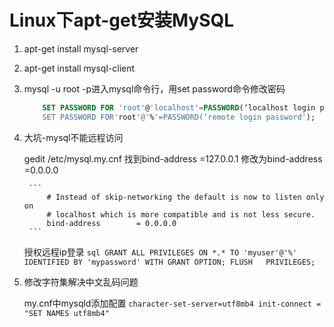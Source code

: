 # Linux下apt-get安装MySQL

1. apt-get install mysql-server

2. apt-get install mysql-client

3. mysql -u root -p进入mysql命令行，用set password命令修改密码
	```sql
        SET PASSWORD FOR 'root'@'localhost'=PASSWORD(‘localhost login password');
        SET PASSWORD FOR'root'@'%'=PASSWORD(‘remote login password');
    ```

4. 大坑-mysql不能远程访问

	gedit /etc/mysql.my.cnf
	找到bind-address      =127.0.0.1
	修改为bind-address   =0.0.0.0

		```
			# Instead of skip-networking the default is now to listen only on
			# localhost which is more compatible and is not less secure.
			bind-address        = 0.0.0.0
		```
	授权远程ip登录
		```sql
			GRANT ALL PRIVILEGES ON *.* TO 'myuser'@'%' IDENTIFIED BY 'mypassword' WITH GRANT OPTION;
			FLUSH   PRIVILEGES;
		```

5. 修改字符集解决中文乱码问题

	my.cnf中mysqld添加配置
		```
			character-set-server=utf8mb4
			init-connect = "SET NAMES utf8mb4"
		```